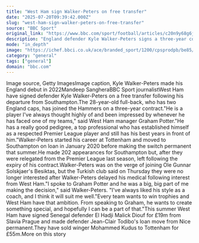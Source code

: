 ```yaml
---
title: "West Ham sign Walker-Peters on free transfer"
date: "2025-07-20T09:39:42.000Z"
slug: "west-ham-sign-walker-peters-on-free-transfer"
source: "BBC Sport"
original_link: "https://www.bbc.com/sport/football/articles/c20n9y68g6jo"
description: "England defender Kyle Walker-Peters signs a three-year contract with West Ham after leaving Southampton."
mode: "in_depth"
image: "https://ichef.bbci.co.uk/ace/branded_sport/1200/cpsprodpb/be85/live/ec3336d0-654a-11f0-ac6b-adee8765337b.jpg"
category: "general"
tags: ["general"]
domain: "bbc.com"
---
```

Image source, Getty ImagesImage caption, Kyle Walker-Peters made his England debut in 2022Mandeep SangheraBBC Sport journalistWest Ham have signed defender Kyle Walker-Peters on a free transfer following his departure from Southampton.The 28-year-old full-back, who has two England caps, has joined the Hammers on a three-year contract."He is a player I've always thought highly of and been impressed by whenever he has faced one of my teams," said West Ham manager Graham Potter."He has a really good pedigree, a top professional who has established himself as a respected Premier League player and still has his best years in front of him."Walker-Peters started his career at Tottenham and moved to Southampton on loan in January 2020 before making the switch permanent that summer.He made 202 appearances for Southampton but, after they were relegated from the Premier League last season, left following the expiry of his contract.Walker-Peters was on the verge of joining Ole Gunnar Solskjaer's Besiktas, but the Turkish club said on Thursday they were no longer interested after Walker-Peters delayed his medical following interest from West Ham."I spoke to Graham Potter and he was a big, big part of me making the decision," said Walker-Peters. "I've always liked his style as a coach, and I think it will suit me well."Every team wants to win trophies and West Ham have that ambition. From speaking to Graham, he wants to create something special, and hopefully I can be a part of that."This summer West Ham have signed Senegal defender El Hadji Malick Diouf for £19m from Slavia Prague and made defender Jean-Clair Todibo's loan move from Nice permanent.They have sold winger Mohammed Kudus to Tottenham for £55m.More on this story